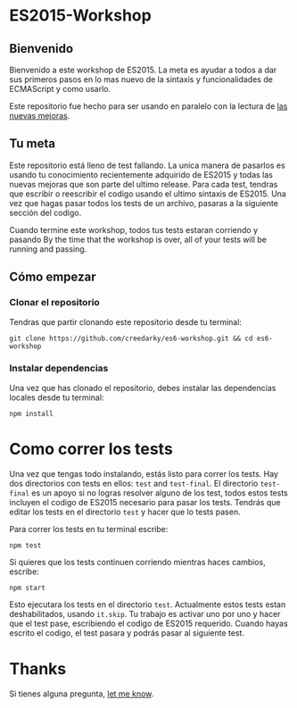 # ES2015-Workshop

## Bienvenido

Bienvenido a este workshop de ES2015. La meta es ayudar a todos a dar sus primeros pasos en lo mas nuevo de la sintaxis y funcionalidades de ECMAScript
y como usarlo.

Este repositorio fue hecho para ser usando en paralelo con la lectura de
[las nuevas mejoras](https://github.com/lukehoban/es6features).

## Tu meta

Este repositorio está lleno de test fallando. La unica manera de pasarlos es usando tu conocimiento recientemente adquirido de ES2015 y
todas las nuevas mejoras que son parte del ultimo release. Para cada test, tendras que escribir o reescribir el codigo usando
el ultimo sintaxis de ES2015. Una vez que hagas pasar todos los tests de un archivo, pasaras a la siguiente sección del codigo.

Cuando termine este workshop, todos tus tests estaran corriendo y pasando
By the time that the workshop is over, all of your tests will be running and passing.

## Cómo empezar

### Clonar el repositorio

Tendras que partir clonando este repositorio desde tu terminal:

```
git clone https://github.com/creedarky/es6-workshop.git && cd es6-workshop
```

### Instalar dependencias

Una vez que has clonado el repositorio, debes instalar las dependencias locales desde tu terminal:

```
npm install
```

# Como correr los tests
Una vez que tengas todo instalando, estás listo para correr los tests. Hay dos directorios con tests en ellos: `test` and `test-final`.
El directorio `test-final` es un apoyo si no logras resolver alguno de los test, todos estos tests incluyen el codigo de ES2015 necesario para pasar los tests.
Tendrás que editar los tests en el directorio `test` y hacer que lo tests pasen.

Para correr los tests en tu terminal escribe:

```
npm test
```

 Si quieres que los tests continuen corriendo mientras haces cambios, escribe:

```
npm start
```

Esto ejecutara los tests en el directorio `test`. Actualmente estos tests estan deshabilitados, usando `it.skip`.
Tu trabajo es activar uno por uno y hacer que el test pase, escribiendo el codigo de ES2015 requerido.
Cuando hayas escrito el codigo, el test pasara y podrás pasar al siguiente test.

# Thanks

Si tienes alguna pregunta, [let me know](https://twitter.com/creedarky).


